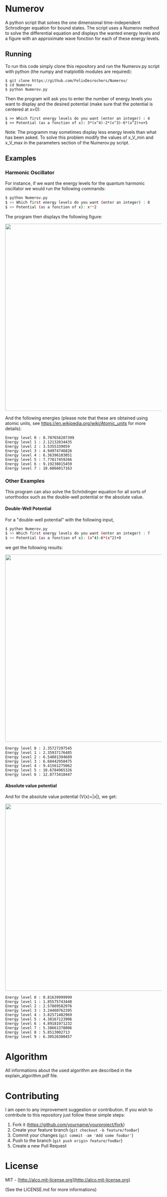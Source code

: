 # Numerov

A python script that solves the one dimensional time-independent Schrodinger equation for bound states.  The script uses a Numerov method to solve the differential equation and displays the wanted energy levels and a figure with an approximate wave fonction for each of these energy levels.



## Running

To run this code simply clone this repository and run the Numerov.py script with python (the numpy and matplotlib modules are required):
 
```
$ git clone https://github.com/FelixDesrochers/Numerov/
$ cd Numerov
$ python Numerov.py
```

Then the program will ask you to enter the number of energy levels you want to display and the desired potential (make sure that the potential is centered at x=0):

```
$ >> Which first energy levels do you want (enter an integer) : 4
$ >> Potential (as a fonction of x): 3*(x^4)-2*(x^3)-6*(x^2)+x+5
```

Note: The programm may sometimes display less energy levels than what has been asked. To solve this problem modify the values of x_V_min and x_V_max in the parameters section of the Numerov.py script.


## Examples

### Harmonic Oscillator

For instance, if we want the energy levels for the quantum harmonic oscillator we would run the following commands:

```sh
$ python Numerov.py
$ >> Which first energy levels do you want (enter an integer) : 8
$ >> Potential (as a fonction of x): x**2
```

The program then displays the following figure:

<img src="/Examples/Harm_pot.gif?raw=true" width="1200" height="600" />

And the following energies (please note that these are obtained using atomic units, see https://en.wikipedia.org/wiki/Atomic_units for more details):

```
Energy level 0 : 0.707658207399
Energy level 1 : 2.12132034435
Energy level 2 : 3.5355339059
Energy level 3 : 4.94974746826
Energy level 4 : 6.36396103051
Energy level 5 : 7.77817459266
Energy level 6 : 9.19238815459
Energy level 7 : 10.6066017163
```

### Other Examples

This program can also solve the Schrödinger equation for all sorts of unorthodox such as the double-well potential or the absolute value.

#### Double-Well Potential

For a "double-well potential" with the following input,

```sh
$ python Numerov.py
$ >> Which first energy levels do you want (enter an integer) : 7
$ >> Potential (as a fonction of x): (x^4)-6*(x^2)+9
```

we get the following results:

<img src="/Examples/Double_pot.gif?raw=true" width="1200" height="600" />

```
Energy level 0 : 2.35727297545
Energy level 1 : 2.35937176485
Energy level 2 : 6.54881394689
Energy level 3 : 6.68442950475
Energy level 4 : 9.41561275062
Energy level 5 : 10.6784965326
Energy level 6 : 12.8773418447
```

#### Absolute value potential 

And for the absolute value potential (V(x)=|x|), we get:

<img src="/Examples/abs_value.gif?raw=true" width="1200" height="600" />

```
Energy level 0 : 0.81639999999
Energy level 1 : 1.85575743448
Energy level 2 : 2.57809582976
Energy level 3 : 3.24460762395
Energy level 4 : 3.82571482969
Energy level 5 : 4.38167123906
Energy level 6 : 4.89181971232
Energy level 7 : 5.38661378006
Energy level 8 : 5.8513002713
Energy level 9 : 6.30526300457
```

# Algorithm

All informations about the used algorithm are described in the explain_algorithm.pdf file.


# Contributing

I am open to any improvement suggestion or contribution. If you wish to contribute to this repository just follow these simple steps:

1. Fork it (<https://github.com/yourname/yourproject/fork>)
2. Create your feature branch (`git checkout -b feature/fooBar`)
3. Commit your changes (`git commit -am 'Add some fooBar'`)
4. Push to the branch (`git push origin feature/fooBar`)
5. Create a new Pull Request


# License
MIT - [http://alco.mit-license.org](http://alco.mit-license.org)

(See the LICENSE.md for more informations)
